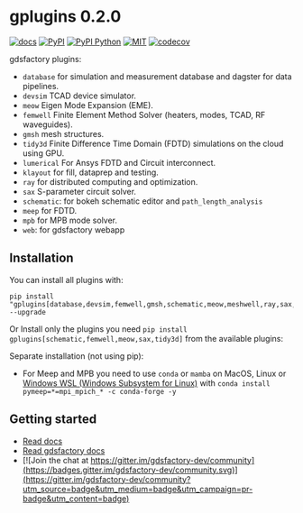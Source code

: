 # gplugins 0.2.0

[![docs](https://github.com/gdsfactory/gplugins/actions/workflows/pages.yml/badge.svg)](https://gdsfactory.github.io/gplugins/)
[![PyPI](https://img.shields.io/pypi/v/gplugins)](https://pypi.org/project/gplugins/)
[![PyPI Python](https://img.shields.io/pypi/pyversions/gplugins.svg)](https://pypi.python.org/pypi/gplugins)
[![MIT](https://img.shields.io/github/license/gdsfactory/gplugins)](https://choosealicense.com/licenses/mit/)
[![codecov](https://img.shields.io/codecov/c/github/gdsfactory/gplugins)](https://codecov.io/gh/gdsfactory/gdsfactory/tree/main/gplugins)

gdsfactory plugins:

- `database` for simulation and measurement database and dagster for data pipelines.
- `devsim` TCAD device simulator.
- `meow` Eigen Mode Expansion (EME).
- `femwell` Finite Element Method Solver (heaters, modes, TCAD, RF waveguides).
- `gmsh` mesh structures.
- `tidy3d` Finite Difference Time Domain (FDTD) simulations on the cloud using GPU.
- `lumerical` For Ansys FDTD and Circuit interconnect.
- `klayout` for fill, dataprep and testing.
- `ray` for distributed computing and optimization.
- `sax` S-parameter circuit solver.
- `schematic`: for bokeh schematic editor and `path_length_analysis`
- `meep` for FDTD.
- `mpb` for MPB mode solver.
- `web`: for gdsfactory webapp

## Installation

You can install all plugins with:

```
pip install "gplugins[database,devsim,femwell,gmsh,schematic,meow,meshwell,ray,sax,tidy3d]" --upgrade
```

Or Install only the plugins you need `pip install gplugins[schematic,femwell,meow,sax,tidy3d]` from the available plugins:

Separate installation (not using pip):

- For Meep and MPB you need to use `conda` or `mamba` on MacOS, Linux or [Windows WSL (Windows Subsystem for Linux)](https://learn.microsoft.com/en-us/windows/wsl/install) with `conda install pymeep=*=mpi_mpich_* -c conda-forge -y`

## Getting started

- [Read docs](https://gdsfactory.github.io/gplugins/)
- [Read gdsfactory docs](https://gdsfactory.github.io/gdsfactory/)
- [![Join the chat at https://gitter.im/gdsfactory-dev/community](https://badges.gitter.im/gdsfactory-dev/community.svg)](https://gitter.im/gdsfactory-dev/community?utm_source=badge&utm_medium=badge&utm_campaign=pr-badge&utm_content=badge)
